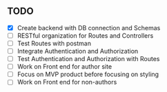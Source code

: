 ## TODO

- [x] Create backend with DB connection and Schemas
- [ ] RESTful organization for Routes and Controllers
- [ ] Test Routes with postman
- [ ] Integrate Authentication and Authorization
- [ ] Test Authentication and Authorization with Routes
- [ ] Work on Front end for author site
- [ ] Focus on MVP product before focusing on styling
- [ ] Work on Front end for non-authors
